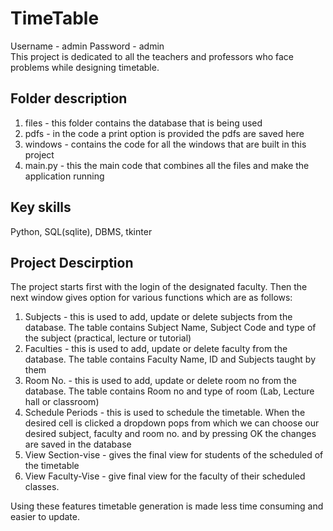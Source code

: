 # TimeTable
Username - admin  Password - admin <br>
This project is dedicated to all the teachers and professors who face problems while designing timetable.

## Folder description
1) files - this folder contains the database that is being used
2) pdfs - in the code a print option is provided the pdfs are saved here
3) windows - contains the code for all the windows that are built in this project
4) main.py - this the main code that combines all the files and make the application running

## Key skills
Python, SQL(sqlite), DBMS, tkinter

## Project Descirption
The project starts first with the login of the designated faculty. Then the next window gives option for various functions which are as follows:

  1) Subjects - this is used to add, update or delete subjects from the database. The table contains Subject Name, Subject Code and type of the subject (practical, lecture or tutorial)
  2) Faculties - this is used to add, update or delete faculty from the database. The table contains Faculty Name, ID and Subjects taught by them
  3) Room No. - this is used to add, update or delete room no from the database. The table contains Room no and type of room (Lab, Lecture hall or classroom)
  4) Schedule Periods - this is used to schedule the timetable. When the desired cell is clicked a dropdown pops from which we can choose our desired subject, faculty and room no. and by pressing OK the changes are saved in the database
  5) View Section-vise - gives the final view for students of the scheduled of the timetable
  6) View Faculty-Vise - give final view for the faculty of their scheduled classes. <br>
  
  Using these features timetable generation is made less time consuming and easier to update.
